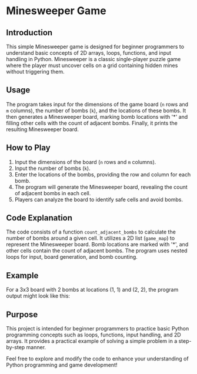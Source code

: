 # Minesweeper Game

## Introduction
This simple Minesweeper game is designed for beginner programmers to understand basic concepts of 2D arrays, loops, functions, and input handling in Python. Minesweeper is a classic single-player puzzle game where the player must uncover cells on a grid containing hidden mines without triggering them.

## Usage
The program takes input for the dimensions of the game board (`n` rows and `m` columns), the number of bombs (`k`), and the locations of these bombs. It then generates a Minesweeper board, marking bomb locations with '*' and filling other cells with the count of adjacent bombs. Finally, it prints the resulting Minesweeper board.

## How to Play
1. Input the dimensions of the board (`n` rows and `m` columns).
2. Input the number of bombs (`k`).
3. Enter the locations of the bombs, providing the row and column for each bomb.
4. The program will generate the Minesweeper board, revealing the count of adjacent bombs in each cell.
5. Players can analyze the board to identify safe cells and avoid bombs.

## Code Explanation
The code consists of a function `count_adjacent_bombs` to calculate the number of bombs around a given cell. It utilizes a 2D list (`game_map`) to represent the Minesweeper board. Bomb locations are marked with '*', and other cells contain the count of adjacent bombs. The program uses nested loops for input, board generation, and bomb counting.

## Example
For a 3x3 board with 2 bombs at locations (1, 1) and (2, 2), the program output might look like this:

## Purpose
This project is intended for beginner programmers to practice basic Python programming concepts such as loops, functions, input handling, and 2D arrays. It provides a practical example of solving a simple problem in a step-by-step manner.

Feel free to explore and modify the code to enhance your understanding of Python programming and game development!
